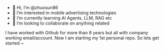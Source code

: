 - 👋 Hi, I’m @zhuosun86
- 👀 I’m interested in mobile advertising technologies
- 🌱 I’m currently learning AI Agents, LLM, RAG etc
- 💞️ I’m looking to collaborate on anything related

I have worked with Github for more than 8 years but all with company working email/account. Now I am starting my 1st personal repo. So lets get started ~
